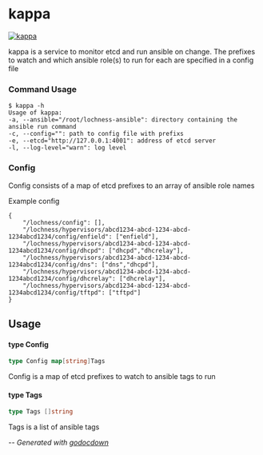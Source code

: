 # kappa

[![kappa](https://godoc.org/github.com/mistifyio/lochness/cmd/kappa?status.png)](https://godoc.org/github.com/mistifyio/lochness/cmd/kappa)

kappa is a service to monitor etcd and run ansible on change. The prefixes to
watch and which ansible role(s) to run for each are specified in a config file

### Command Usage

    $ kappa -h
    Usage of kappa:
    -a, --ansible="/root/lochness-ansible": directory containing the ansible run command
    -c, --config="": path to config file with prefixs
    -e, --etcd="http://127.0.0.1:4001": address of etcd server
    -l, --log-level="warn": log level


### Config

Config consists of a map of etcd prefixes to an array of ansible role names

Example config

    {
    	"/lochness/config": [],
    	"/lochness/hypervisors/abcd1234-abcd-1234-abcd-1234abcd1234/config/enfield": ["enfield"],
    	"/lochness/hypervisors/abcd1234-abcd-1234-abcd-1234abcd1234/config/dhcpd": ["dhcpd","dhcrelay"],
    	"/lochness/hypervisors/abcd1234-abcd-1234-abcd-1234abcd1234/config/dns": ["dns","dhcpd"],
    	"/lochness/hypervisors/abcd1234-abcd-1234-abcd-1234abcd1234/config/dhcrelay": ["dhcrelay"],
    	"/lochness/hypervisors/abcd1234-abcd-1234-abcd-1234abcd1234/config/tftpd": ["tftpd"]
    }
## Usage

#### type Config

```go
type Config map[string]Tags
```

Config is a map of etcd prefixes to watch to ansible tags to run

#### type Tags

```go
type Tags []string
```

Tags is a list of ansible tags

--
*Generated with [godocdown](https://github.com/robertkrimen/godocdown)*

